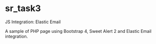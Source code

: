 # sr_task3
JS Integration: Elastic Email

A sample of PHP page using Bootstrap 4, Sweet Alert 2 and Elastic Email integration.
